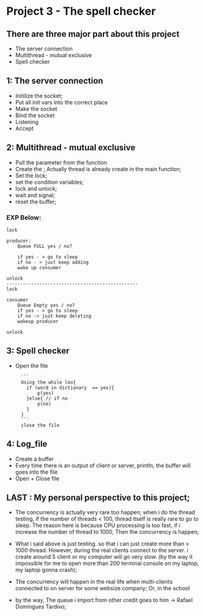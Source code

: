 # Project 3  -   The spell checker 

## There are three major part about this project





* The server connection 
* Multithread - mutual exclusive 
* Spell checker
 
 
 ## 1: The server connection 

* Initilize the socket; 
* Put all init vars into the correct place
* Make the socket 
* Bind the socket 
* Listening
* Accept
            
        
        
 ## 2: Multithread - mutual exclusive 


* Pull the parameter from the function
* Create the ; Actually thread is already create in the main function;
* Set the lock;
* set the condition variables;
* lock and unlock;
* wait and signal;
* reset the buffer;
### EXP Below:
```
lock

producer: 
    Queue FULL yes / no?

    if yes - > go to sleep
    if no - > just keep adding
    wake up consumer

unlock    
------------------------------------------------
lock

consumer
    Queue Empty yes / no?        
    if yes - > go to sleep
    if no -> just keep deleting
    wakeup producer
    
unlock    
```
      
## 3: Spell checker

* Open the file 

        ```
        Using the while loo{
          if (word in dictionary  == yes){
              p(yes)
          }else{ // if no
              p(no)
          } 
        }
        ```
        close the file
        
## 4: Log_file
* Create a buffer
* Every time there is an output of client or server, println, the buffer will goes into the file
* Open + Close file


## LAST : My personal perspective to this project; 
* The concurrency is actually very rare too happen; when i do the thread testing, if the number of threads < 100, thread itself is really rare to go to sleep. The reason here is because CPU processing is too fast, if i increase the number of thread to 1000, Then the concurrency is happen; 
  
* What i said above is just testing. so that i can just create more than > 1000 thread. However, during the real clients connect to the server. i create around 5 client or my computer will go very slow. (by the way it impossible for me to open more than 200 terminal console on my laptop, my laptop gonna crash);

* The concurrency will happen in the real life when multi-clients connected to on server for some websize company; Or, in  the school 


* by the way, The queue i import from other  credit goes to him -> Rafael Domingues Tardivo;
